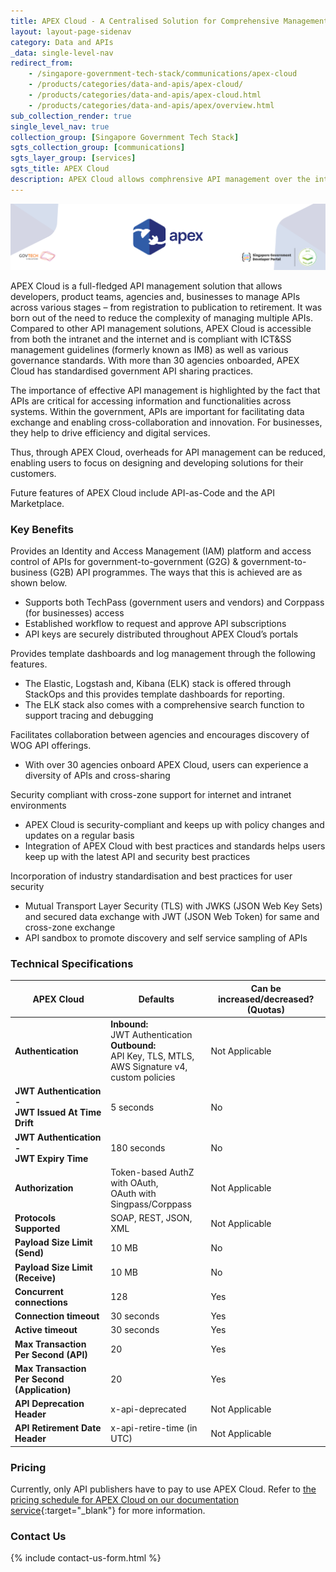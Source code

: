 ```yaml
---
title: APEX Cloud - A Centralised Solution for Comprehensive Management of APIs 
layout: layout-page-sidenav
category: Data and APIs
_data: single-level-nav
redirect_from:
    - /singapore-government-tech-stack/communications/apex-cloud
    - /products/categories/data-and-apis/apex-cloud/
    - /products/categories/data-and-apis/apex-cloud.html
    - /products/categories/data-and-apis/apex/overview.html
sub_collection_render: true
single_level_nav: true
collection_group: [Singapore Government Tech Stack]
sgts_collection_group: [communications]
sgts_layer_group: [services]
sgts_title: APEX Cloud
description: APEX Cloud allows comphrensive API management over the internet and intranet. Find out more here. 
---
```


![APEX Cloud header banner](/assets/img/apex-NewHeaderBanner.png)

APEX Cloud is a full-fledged API management solution that allows developers, product teams, agencies and, businesses to manage APIs across various stages – from registration to publication to retirement. It was born out of the need to reduce the complexity of managing multiple APIs. Compared to other API management solutions, APEX Cloud is accessible from both the intranet and the internet and is compliant with ICT&SS management guidelines (formerly known as IM8) as well as various governance standards. With more than 30 agencies onboarded, APEX Cloud has standardised government API sharing practices. 

The importance of effective API management is highlighted by the fact that APIs are critical for accessing information and functionalities across systems. Within the government, APIs are important for facilitating data exchange and enabling cross-collaboration and innovation. For businesses, they help to drive efficiency and digital services.  

Thus, through APEX Cloud, overheads for API management can be reduced, enabling users to focus on designing and developing solutions for their customers. 

Future features of APEX Cloud include API-as-Code and the API Marketplace.

### Key Benefits

Provides an Identity and Access Management (IAM) platform and access control of APIs for government-to-government (G2G) & government-to-business (G2B) API programmes. The ways that this is achieved are as shown below.
- Supports both TechPass (government users and vendors) and Corppass (for businesses) access
-	Established workflow to request and approve API subscriptions
-	API keys are securely distributed throughout APEX Cloud’s portals

Provides template dashboards and log management through the following features.
- The Elastic, Logstash and, Kibana (ELK) stack is offered through StackOps and this provides template dashboards for reporting. 
- The ELK stack also comes with a comprehensive search function to support tracing and debugging

Facilitates collaboration between agencies and encourages discovery of WOG API offerings.
- With over 30 agencies onboard APEX Cloud, users can experience a diversity of APIs and cross-sharing 

Security compliant with cross-zone support for internet and intranet environments
-	APEX Cloud is security-compliant and keeps up with policy changes and updates on a regular basis  
-	Integration of APEX Cloud with best practices and standards helps users keep up with the latest API and security best practices

Incorporation of industry standardisation and best practices for user security 
-	Mutual Transport Layer Security (TLS) with JWKS (JSON Web Key Sets) and secured data exchange with JWT (JSON Web Token) for same and cross-zone exchange
-	API sandbox to promote discovery and self service sampling of APIs

### Technical Specifications

| **APEX Cloud**  | Defaults  | Can be increased/decreased? (Quotas) |
| -------------------------------- | ---------------------------- | ----------------------------------- |
| **Authentication**  | **Inbound:**<br>JWT Authentication<br>**Outbound:** <br>API Key, TLS, MTLS,<br>AWS Signature v4,<br>custom policies | Not Applicable |
| **JWT Authentication** **-**<br>**JWT Issued At Time Drift** | 5 seconds | No
| **JWT Authentication** **-**<br>**JWT Expiry Time** | 180 seconds | No
| **Authorization** | Token-based AuthZ with OAuth,<br>OAuth with Singpass/Corppass  | Not Applicable |
| **Protocols Supported** | SOAP, REST, JSON, XML | Not Applicable  |
| **Payload Size Limit (Send)**    | 10 MB  | No   |
| **Payload Size Limit (Receive)** | 10 MB  | No   |
| **Concurrent connections**       | 128    | Yes  |
| **Connection timeout**           | 30 seconds    | Yes   |
| **Active timeout**               | 30 seconds    | Yes   |
| **Max Transaction Per Second (API)** | 20 | Yes |
| **Max Transaction Per Second (Application)** | 20 | Yes |
| **API Deprecation Header** | x-api-deprecated | Not Applicable  |
| **API Retirement Date Header** | x-api-retire-time (in UTC) | Not Applicable  |


### Pricing

Currently, only API publishers have to pay to use APEX Cloud. Refer to [the pricing schedule for APEX Cloud on our documentation service](https://docs.developer.tech.gov.sg/docs/apex-cloud-getting-started-guide/docs/subscription){:target="_blank"} for more information.

### Contact Us

{% include contact-us-form.html %}
